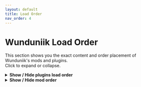 ```yaml
---
layout: default
title: Load Order
nav_order: 4
---
```


# Wunduniik Load Order

This section shows you the exact content and order placement of Wunduniik's mods and plugins.  
Click to expand or collapse.

<details markdown="1">
  <summary><strong>Show / Hide plugins load order</strong></summary>

  ```plaintext
  {% include_relative assets/loadorder/loadorder.txt %}
  ```
</details>

<details markdown="1">
  <summary><strong>Show / Hide mod order</strong></summary>

  ```plaintext
  {% include_relative assets/loadorder/modlist.txt %}
  ```
</details>
